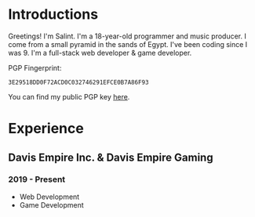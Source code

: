 # Introductions
Greetings! I'm Salint. I'm a 18-year-old programmer and music producer. I come from a small pyramid in the sands of Egypt. I've been coding since I was 9.
I'm a full-stack web developer & game developer.

PGP Fingerprint:
```
3E29518DD0F72ACD0C032746291EFCE0B7A86F93
```
You can find my public PGP key [here](https://gist.github.com/Salint/01980f1f18bfe0b0744395a5560ca882).

# Experience

## Davis Empire Inc. & Davis Empire Gaming
### 2019 - Present
- Web Development
- Game Development
